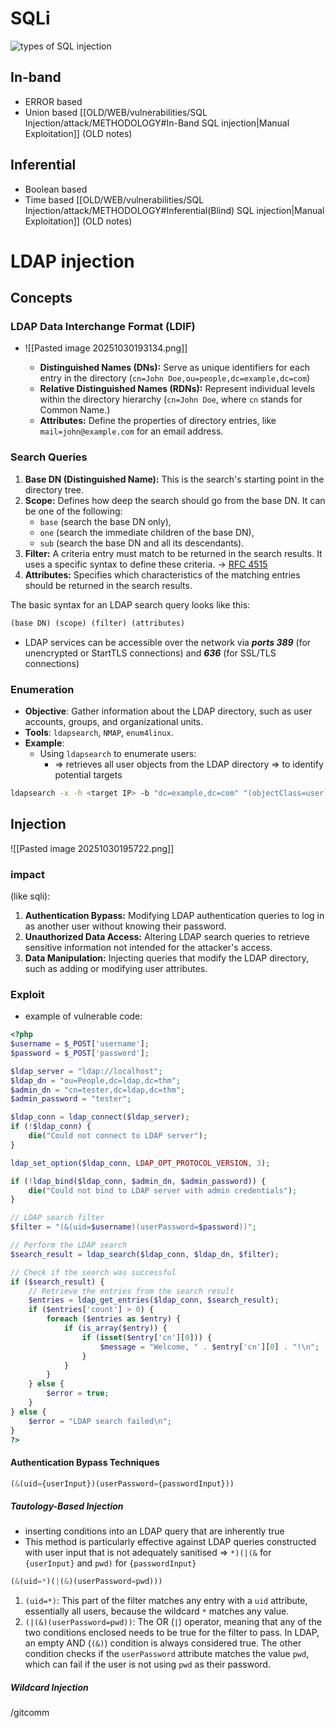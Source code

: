 # SQLi
![types of SQL injection](https://tryhackme-images.s3.amazonaws.com/user-uploads/62a7685ca6e7ce005d3f3afe/room-content/62a7685ca6e7ce005d3f3afe-1716989638556)

## In-band 
- ERROR based
- Union based
[[OLD/WEB/vulnerabilities/SQL Injection/attack/METHODOLOGY#In-Band SQL injection|Manual Exploitation]] (OLD notes)

## Inferential 
 - Boolean based
 - Time based
[[OLD/WEB/vulnerabilities/SQL Injection/attack/METHODOLOGY#Inferential(Blind) SQL injection|Manual Exploitation]] (OLD notes)

# LDAP injection 
## Concepts

### LDAP Data Interchange Format (**LDIF**)
- ![[Pasted image 20251030193134.png]]
  
	- **Distinguished Names (DNs):** Serve as unique identifiers for each entry in the directory (`cn=John Doe,ou=people,dc=example,dc=com`)
	- **Relative Distinguished Names (RDNs):** Represent individual levels within the directory hierarchy (`cn=John Doe`, where `cn` stands for Common Name.)
	- **Attributes:** Define the properties of directory entries, like `mail=john@example.com` for an email address.
### Search Queries

1. **Base DN (Distinguished Name):** This is the search's starting point in the directory tree.
2. **Scope:** Defines how deep the search should go from the base DN. It can be one of the following:
    - `base` (search the base DN only),
    - `one` (search the immediate children of the base DN),
    - `sub` (search the base DN and all its descendants).
3. **Filter:** A criteria entry must match to be returned in the search results. It uses a specific syntax to define these criteria. -> [RFC 4515](https://www.openldap.org/lists/ietf-ldapbis/200606/msg00010.html)
4. **Attributes:** Specifies which characteristics of the matching entries should be returned in the search results.

The basic syntax for an LDAP search query looks like this:

```default
(base DN) (scope) (filter) (attributes)
```

- LDAP services can be accessible over the network via ***ports 389*** (for unencrypted or StartTLS connections) and ***636*** (for SSL/TLS connections)
### Enumeration

- **Objective**: Gather information about the LDAP directory, such as user accounts, groups, and organizational units.
- **Tools**: `ldapsearch`, `NMAP`, `enum4linux`.
- **Example**:
  - Using `ldapsearch` to enumerate users:
    - => retrieves all user objects from the LDAP directory => to identify potential targets
```bash
ldapsearch -x -h <target IP> -b "dc=example,dc=com" "(objectClass=user)"
```
## Injection

![[Pasted image 20251030195722.png]]

### impact

(like sqli):
1. **Authentication Bypass:** Modifying LDAP authentication queries to log in as another user without knowing their password.
2. **Unauthorized Data Access:** Altering LDAP search queries to retrieve sensitive information not intended for the attacker's access.
3. **Data Manipulation:** Injecting queries that modify the LDAP directory, such as adding or modifying user attributes.
### Exploit
- example of vulnerable code:
```php
<?php
$username = $_POST['username'];
$password = $_POST['password'];

$ldap_server = "ldap://localhost";
$ldap_dn = "ou=People,dc=ldap,dc=thm";
$admin_dn = "cn=tester,dc=ldap,dc=thm";
$admin_password = "tester"; 

$ldap_conn = ldap_connect($ldap_server);
if (!$ldap_conn) {
    die("Could not connect to LDAP server");
}

ldap_set_option($ldap_conn, LDAP_OPT_PROTOCOL_VERSION, 3);

if (!ldap_bind($ldap_conn, $admin_dn, $admin_password)) {
    die("Could not bind to LDAP server with admin credentials");
}

// LDAP search filter
$filter = "(&(uid=$username)(userPassword=$password))";

// Perform the LDAP search
$search_result = ldap_search($ldap_conn, $ldap_dn, $filter);

// Check if the search was successful
if ($search_result) {
    // Retrieve the entries from the search result
    $entries = ldap_get_entries($ldap_conn, $search_result);
    if ($entries['count'] > 0) {
        foreach ($entries as $entry) {
            if (is_array($entry)) {
                if (isset($entry['cn'][0])) {
                    $message = "Welcome, " . $entry['cn'][0] . "!\n";
                }
            }
        }
    } else {
        $error = true;
    }
} else {
    $error = "LDAP search failed\n";
}
?>
```
#### Authentication Bypass Techniques
```php
(&(uid={userInput})(userPassword={passwordInput}))
```
##### **Tautology-Based Injection**
- inserting conditions into an LDAP query that are inherently true
- This method is particularly effective against LDAP queries constructed with user input that is not adequately sanitised
=>  `*)(|(&` for `{userInput}` and `pwd)` for `{passwordInput}`
```php
(&(uid=*)(|(&)(userPassword=pwd)))
```
1. `(uid=*)`: This part of the filter matches any entry with a `uid` attribute, essentially all users, because the wildcard `*` matches any value.
2. `(|(&)(userPassword=pwd))`: The OR (`|`) operator, meaning that any of the two conditions enclosed needs to be true for the filter to pass. In LDAP, an empty AND (`(&)`) condition is always considered true. The other condition checks if the `userPassword` attribute matches the value `pwd`, which can fail if the user is not using `pwd` as their password.
##### **Wildcard Injection**
/gitcomm